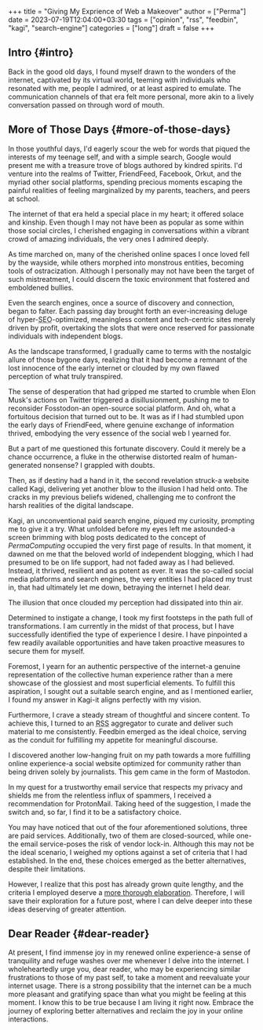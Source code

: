 +++
title = "Giving My Exprience of Web a Makeover"
author = ["Perma"]
date = 2023-07-19T12:04:00+03:30
tags = ["opinion", "rss", "feedbin", "kagi", "search-engine"]
categories = ["long"]
draft = false
+++

## Intro {#intro}

Back in the good old days, I found myself drawn to the wonders of the internet, captivated by its virtual world, teeming with individuals who resonated with me, people I admired, or at least aspired to emulate. The communication channels of that era felt more personal, more akin to a lively conversation passed on through word of mouth.


## More of Those Days {#more-of-those-days}

In those youthful days, I'd eagerly scour the web for words that piqued the interests of my teenage self, and with a simple search, Google would present me with a treasure trove of blogs authored by kindred spirits. I'd venture into the realms of Twitter, FriendFeed, Facebook, Orkut, and the myriad other social platforms, spending precious moments escaping the painful realities of feeling marginalized by my parents, teachers, and peers at school.

The internet of that era held a special place in my heart; it offered solace and kinship. Even though I may not have been as popular as some within those social circles, I cherished engaging in conversations within a vibrant crowd of amazing individuals, the very ones I admired deeply.

As time marched on, many of the cherished online spaces I once loved fell by the wayside, while others morphed into monstrous entities, becoming tools of ostracization. Although I personally may not have been the target of such mistreatment, I could discern the toxic environment that fostered and emboldened bullies.

Even the search engines, once a source of discovery and connection, began to falter. Each passing day brought forth an ever-increasing deluge of hyper-<abbr title="Search Engine Optimization">SEO</abbr>-optimized, meaningless content and tech-centric sites merely driven by profit, overtaking the slots that were once reserved for passionate individuals with independent blogs.

As the landscape transformed, I gradually came to terms with the nostalgic allure of those bygone days, realizing that it had become a remnant of the lost innocence of the early internet or clouded by my own flawed perception of what truly transpired.

The sense of desperation that had gripped me started to crumble when <span class="person p-name">Elon Musk</span>'s actions on Twitter triggered a disillusionment, pushing me to reconsider Fosstodon-an open-source social platform. And oh, what a fortuitous decision that turned out to be. It was as if I had stumbled upon the early days of FriendFeed, where genuine exchange of information thrived, embodying the very essence of the social web I yearned for.

But a part of me questioned this fortunate discovery. Could it merely be a chance occurrence, a fluke in the otherwise distorted realm of human-generated nonsense? I grappled with doubts.

Then, as if destiny had a hand in it, the second revelation struck-a website called Kagi, delivering yet another blow to the illusion I had held onto. The cracks in my previous beliefs widened, challenging me to confront the harsh realities of the digital landscape.

Kagi, an unconventional paid search engine, piqued my curiosity, prompting me to give it a try. What unfolded before my eyes left me astounded-a screen brimming with blog posts dedicated to the concept of _PermaComputing_ occupied the very first page of results. In that moment, it dawned on me that the beloved world of independent blogging, which I had presumed to be on life support, had not faded away as I had believed. Instead, it thrived, resilient and as potent as ever. It was the so-called social media platforms and search engines, the very entities I had placed my trust in, that had ultimately let me down, betraying the internet I held dear.

The illusion that once clouded my perception had dissipated into thin air.

Determined to instigate a change, I took my first footsteps in the path full of transformations. I am currently in the midst of that process, but I have successfully identified the type of experience I desire. I have pinpointed a few readily available opportunities and have taken proactive measures to secure them for myself.

Foremost, I yearn for an authentic perspective of the internet-a genuine representation of the collective human experience rather than a mere showcase of the glossiest and most superficial elements. To fulfill this aspiration, I sought out a suitable search engine, and as I mentioned earlier, I found my answer in Kagi-it aligns perfectly with my vision.

Furthermore, I crave a steady stream of thoughtful and sincere content. To achieve this, I turned to an <abbr title="Really Simple Syndication">RSS</abbr> aggregator to curate and deliver such material to me consistently. Feedbin emerged as the ideal choice, serving as the conduit for fulfilling my appetite for meaningful discourse.

I discovered another low-hanging fruit on my path towards a more fulfilling online experience-a social website optimized for community rather than being driven solely by journalists. This gem came in the form of Mastodon.

In my quest for a trustworthy email service that respects my privacy and shields me from the relentless influx of spammers, I received a recommendation for ProtonMail. Taking heed of the suggestion, I made the switch and, so far, I find it to be a satisfactory choice.

You may have noticed that out of the four aforementioned solutions, three are paid services. Additionally, two of them are closed-sourced, while one-the email service-poses the risk of vendor lock-in. Although this may not be the ideal scenario, I weighed my options against a set of criteria that I had established. In the end, these choices emerged as the better alternatives, despite their limitations.

However, I realize that this post has already grown quite lengthy, and the criteria I employed deserve a [more thorough elaboration](../criteria-for-choosing-tools). Therefore, I will save their exploration for a future post, where I can delve deeper into these ideas deserving of greater attention.


## Dear Reader {#dear-reader}

At present, I find immense joy in my renewed online experience-a sense of tranquility and refuge washes over me whenever I delve into the internet. I wholeheartedly urge you, dear reader, who may be experiencing similar frustrations to those of my past self, to take a moment and reevaluate your internet usage. There is a strong possibility that the internet can be a much more pleasant and gratifying space than what you might be feeling at this moment. I know this to be true because I am living it right now. Embrace the journey of exploring better alternatives and reclaim the joy in your online interactions.
